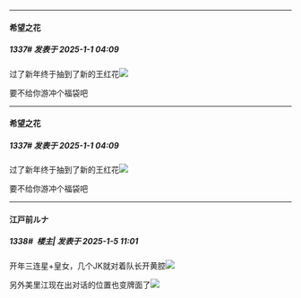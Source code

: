 ﻿
*****

####  希望之花  
##### 1337#       发表于 2025-1-1 04:09

过了新年终于抽到了新的王红花<img src="https://static.saraba1st.com/image/smiley/face2017/037.png" referrerpolicy="no-referrer">

要不给你游冲个福袋吧


*****

####  希望之花  
##### 1337#       发表于 2025-1-1 04:09

过了新年终于抽到了新的王红花<img src="https://static.saraba1st.com/image/smiley/face2017/037.png" referrerpolicy="no-referrer">

要不给你游冲个福袋吧

*****

####  江戸前ルナ  
##### 1338#         楼主| 发表于 2025-1-5 11:01

开年三连星+皇女，几个JK就对着队长开黄腔<img src="https://static.saraba1st.com/image/smiley/face2017/074.png" referrerpolicy="no-referrer">

另外美里江现在出对话的位置也变牌面了<img src="https://static.saraba1st.com/image/smiley/face2017/053.png" referrerpolicy="no-referrer">

